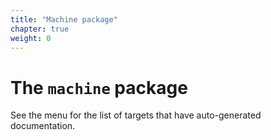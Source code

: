 ```yaml
---
title: "Machine package"
chapter: true
weight: 0
---
```


# The `machine` package

See the menu for the list of targets that have auto-generated documentation.
